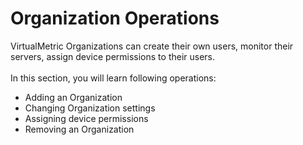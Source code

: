 # Organization Operations

VirtualMetric Organizations can create their own users, monitor their servers, assign device permissions to their users.\
\
In this section, you will learn following operations:

* Adding an Organization
* Changing Organization settings
* Assigning device permissions
* Removing an Organization
